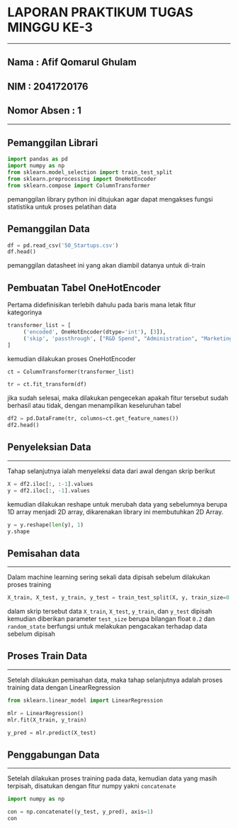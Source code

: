 # LAPORAN PRAKTIKUM TUGAS MINGGU KE-3

---

## Nama : Afif Qomarul Ghulam

## NIM : 2041720176

## Nomor Absen : 1

---

## Pemanggilan Librari

```py
import pandas as pd
import numpy as np
from sklearn.model_selection import train_test_split
from sklearn.preprocessing import OneHotEncoder
from sklearn.compose import ColumnTransformer
```

pemanggilan library python ini ditujukan agar dapat mengakses fungsi statistika untuk proses pelatihan data

## Pemanggilan Data

```py
df = pd.read_csv('50_Startups.csv')
df.head()
```

pemanggilan datasheet ini yang akan diambil datanya untuk di-train

## Pembuatan Tabel OneHotEncoder

Pertama didefinisikan terlebih dahulu pada baris mana letak fitur kategorinya

```py
transformer_list = [
     ('encoded', OneHotEncoder(dtype='int'), [3]),
     ('skip', 'passthrough', ["R&D Spend", "Administration", "Marketing Spend", "Profit"])
]
```

kemudian dilakukan proses OneHotEncoder

```py
ct = ColumnTransformer(transformer_list)

tr = ct.fit_transform(df)
```

jika sudah selesai, maka dilakukan pengecekan apakah fitur tersebut sudah berhasil atau tidak, dengan menampilkan keseluruhan tabel

```py
df2 = pd.DataFrame(tr, columns=ct.get_feature_names())
df2.head()
```

## Penyeleksian Data

---

Tahap selanjutnya ialah menyeleksi data dari awal dengan skrip berikut

```py
X = df2.iloc[:, :-1].values
y = df2.iloc[:, -1].values
```

kemudian dilakukan reshape untuk merubah data yang sebelumnya berupa 1D array menjadi 2D array, dikarenakan library ini membutuhkan 2D Array.

```py
y = y.reshape(len(y), 1)
y.shape
```

## Pemisahan data

---

Dalam machine learning sering sekali data dipisah sebelum dilakukan proses training

```py
X_train, X_test, y_train, y_test = train_test_split(X, y, train_size=0.2, random_state=50)
```

dalam skrip tersebut data `X_train`, `X_test`, `y_train`, dan `y_test` dipisah kemudian diberikan parameter `test_size` berupa bilangan float `0.2` dan `random_state` berfungsi untuk melakukan pengacakan terhadap data sebelum dipisah

## Proses Train Data

---

Setelah dilakukan pemisahan data, maka tahap selanjutnya adalah proses training data dengan LinearRegression

```py
from sklearn.linear_model import LinearRegression

mlr = LinearRegression()
mlr.fit(X_train, y_train)

y_pred = mlr.predict(X_test)
```

## Penggabungan Data

---

Setelah dilakukan proses training pada data, kemudian data yang masih terpisah, disatukan dengan fitur numpy yakni `concatenate`

```py
import numpy as np

con = np.concatenate((y_test, y_pred), axis=1)
con
```
